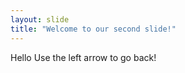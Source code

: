 ```yaml
---
layout: slide 
title: "Welcome to our second slide!" 
---
```

Hello 
Use the left arrow to go back! 
